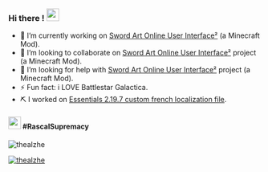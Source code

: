 ### Hi there ! <img src="https://media.giphy.com/media/hvRJCLFzcasrR4ia7z/giphy.gif" width="25px">
- 🔭 I’m currently working on [Sword Art Online User Interface²](https://github.com/thealzhe/sao-ui-2) (a Minecraft Mod).
- 👯 I’m looking to collaborate on [Sword Art Online User Interface²](https://github.com/thealzhe/sao-ui-2) project (a Minecraft Mod).
- 🤔 I’m looking for help with [Sword Art Online User Interface²](https://github.com/thealzhe/sao-ui-2) project (a Minecraft Mod).
- ⚡ Fun fact: i LOVE Battlestar Galactica.
- ⛏️ I worked on [Essentials 2.19.7 custom french localization file](https://github.com/thealzhe/thealzhe/blob/main/messages_fralz.properties).

#### <img src="https://cdn.discordapp.com/emojis/1030305800788385852.webp" width="25px"> #RascalSupremacy



<p align="left"> <img src="https://komarev.com/ghpvc/?username=thealzhe&label=Profile%20views&color=0e75b6&style=flat" alt="thealzhe" /></p>
<p align="left"> <a href="https://github.com/ryo-ma/github-profile-trophy"><img src="https://github-profile-trophy.vercel.app/?username=thealzhe&no-frame=true&&no-bg=true" alt="thealzhe" /></a> </p>
